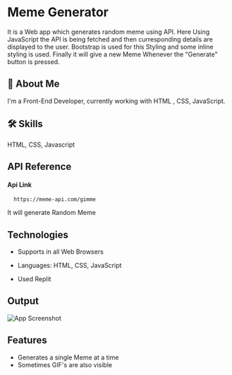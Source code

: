
# Meme Generator

It is a Web app which generates random meme using API.
Here Using JavaScript the API is being fetched and then curresponding details are displayed to the user.
Bootstrap is used for this Styling and some inline styling is used.
Finally it will give a new Meme Whenever the "Generate" button is pressed.



## 🚀 About Me
I'm a Front-End Developer, currently working with HTML , CSS, JavaScript.

## 🛠 Skills
 HTML, CSS, Javascript


## API Reference

#### Api Link

```http
  https://meme-api.com/gimme
```


It will generate Random Meme


## Technologies

- Supports in all Web Browsers

- Languages: HTML, CSS, JavaScript
- Used Replit
 


## Output

![App Screenshot]()


## Features

- Generates a single Meme at a time
- Sometimes GIF's are  also visible


